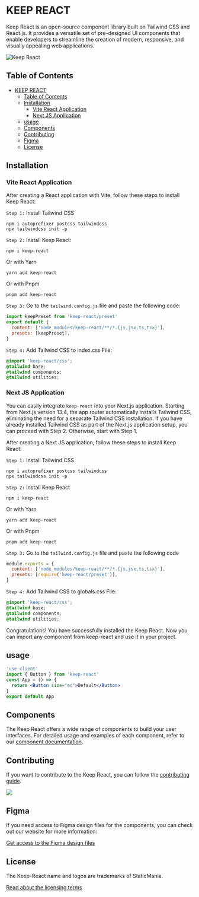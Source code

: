 # KEEP REACT

Keep React is an open-source component library built on Tailwind CSS and React.js. It provides a versatile set of pre-designed UI components that enable developers to streamline the creation of modern, responsive, and visually appealing web applications.

![Keep React](https://images.prismic.io/staticmania/468819ab-dcc8-4393-85b2-b93913eee369_For+Github.png?auto=compress,format)

## Table of Contents

- [KEEP REACT](#keep-react)
  - [Table of Contents](#table-of-contents)
  - [Installation](#installation)
    - [Vite React Application](#vite-react-application)
    - [Next JS Application](#next-js-application)
  - [usage](#usage)
  - [Components](#components)
  - [Contributing](#contributing)
  - [Figma](#figma)
  - [License](#license)

## Installation

### Vite React Application

After creating a React application with Vite, follow these steps to
install Keep React:

`Step 1:` Install Tailwind CSS

```console
npm i autoprefixer postcss tailwindcss
npx tailwindcss init -p
```

`Step 2:` Install Keep React:

```console
npm i keep-react
```

Or with Yarn

```console
yarn add keep-react
```

Or with Pnpm

```console
pnpm add keep-react
```

`Step 3:` Go to the `tailwind.config.js` file and paste the
following code:

```jsx
import keepPreset from 'keep-react/preset'
export default {
  content: ['node_modules/keep-react/**/*.{js,jsx,ts,tsx}'],
  presets: [keepPreset],
}
```

`Step 4:` Add Tailwind CSS to index.css File:

```css
@import 'keep-react/css';
@tailwind base;
@tailwind components;
@tailwind utilities;
```

### Next JS Application

You can easily integrate `keep-react` into your Next.js application. Starting from Next.js version 13.4, the app router automatically installs Tailwind CSS, eliminating the need for a separate Tailwind CSS installation. If you have already installed Tailwind CSS as part of the Next.js application setup, you can proceed with Step 2. Otherwise, start with Step 1.

After creating a Next JS application, follow these steps to
install Keep React:

`Step 1:` Install Tailwind CSS

```console
npm i autoprefixer postcss tailwindcss
npx tailwindcss init -p
```

`Step 2:` Install Keep React

```console
npm i keep-react
```

Or with Yarn

```console
yarn add keep-react
```

Or with Pnpm

```console
pnpm add keep-react
```

`Step 3:` Go to the `tailwind.config.js` file and paste the
following code

```js
module.exports = {
  content: ['node_modules/keep-react/**/*.{js,jsx,ts,tsx}'],
  presets: [require('keep-react/preset')],
}
```

`Step 4:` Add Tailwind CSS to globals.css File:

```css
@import 'keep-react/css';
@tailwind base;
@tailwind components;
@tailwind utilities;
```

Congratulations! You have successfully installed the Keep React. Now you can import any component from keep-react and use it in your project.

## usage

```jsx
'use client'
import { Button } from 'keep-react'
const App = () => {
  return <Button size="md">Default</Button>
}
export default App
```

## Components

The Keep React offers a wide range of components to build your user interfaces. For detailed usage and examples of each component, refer to our [component documentation](https://react.keepdesign.io/docs/getting-started/Introduction).

## Contributing

If you want to contribute to the Keep React, you can follow the [contributing guide](https://github.com/StaticMania/keep-react/blob/main/Contribute.md).

<a href="https://github.com/StaticMania/keep-react/graphs/contributors">
  <img src="https://contrib.rocks/image?repo=StaticMania/keep-react"/>
</a>

## Figma

If you need access to Figma design files for the components, you can check out our website for more information:

[Get access to the Figma design files](https://keepdesign.io)

## License

The Keep-React name and logos are trademarks of StaticMania.

[Read about the licensing terms](https://github.com/StaticMania/keep-react/blob/main/License)
